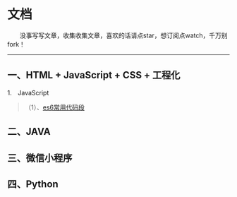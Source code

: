 # 文档

&emsp;&emsp;没事写写文章，收集收集文章，喜欢的话请点star，想订阅点watch，千万别fork！

---

## 一、HTML + JavaScript + CSS + 工程化

1.&emsp;JavaScript
>（1）、[es6常用代码段](https://github.com/Chalarangelo/30-seconds-of-code)

## 二、JAVA


## 三、微信小程序


## 四、Python




